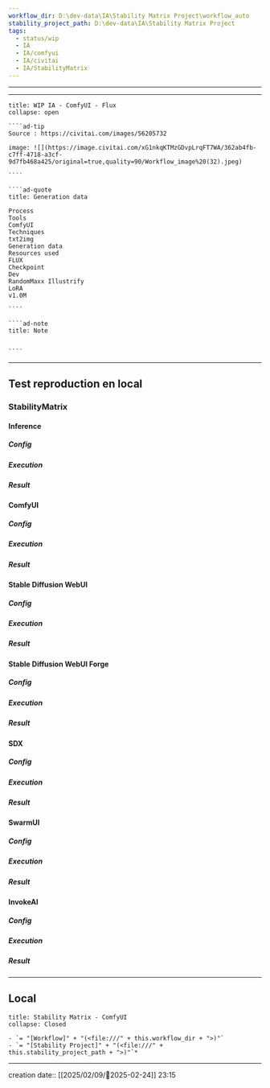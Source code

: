 ```yaml
---
workflow_dir: D:\dev-data\IA\Stability Matrix Project\workflow_auto
stability_project_path: D:\dev-data\IA\Stability Matrix Project
tags:
  - status/wip
  - IA
  - IA/comfyui
  - IA/civitai
  - IA/StabilityMatrix
---
```

---

---
 
``````ad-example
title: WIP IA - ComfyUI - Flux
collapse: open

````ad-tip
Source : https://civitai.com/images/56205732

image: ![](https://image.civitai.com/xG1nkqKTMzGDvpLrqFT7WA/362ab4fb-c7ff-4718-a3cf-9d7fb468a425/original=true,quality=90/Workflow_image%20(32).jpeg)

````

````ad-quote
title: Generation data

Process
Tools
ComfyUI
Techniques
txt2img
Generation data
Resources used
FLUX
Checkpoint
Dev
RandomMaxx Illustrify
LoRA
v1.0M 

````

````ad-note
title: Note
 

````

``````

---

## Test reproduction en local
### StabilityMatrix 
#### Inference
##### Config
##### Execution
##### Result

#### ComfyUI
##### Config
##### Execution
##### Result

#### Stable Diffusion WebUI 
##### Config
##### Execution
##### Result

#### Stable Diffusion WebUI Forge
##### Config
##### Execution
##### Result
#### SDX
##### Config
##### Execution
##### Result

#### SwarmUI
##### Config
##### Execution
##### Result

#### InvokeAI
##### Config
##### Execution
##### Result

---
## Local

```ad-tip
title: Stability Matrix - ComfyUI
collapse: Closed

- `= "[Workflow]" + "(<file:///" + this.workflow_dir + ">)"`
- `= "[Stability Project]" + "(<file:///" + this.stability_project_path + ">)"`*
```

---
creation date:: [[2025/02/09/📒2025-02-24]]  23:15


